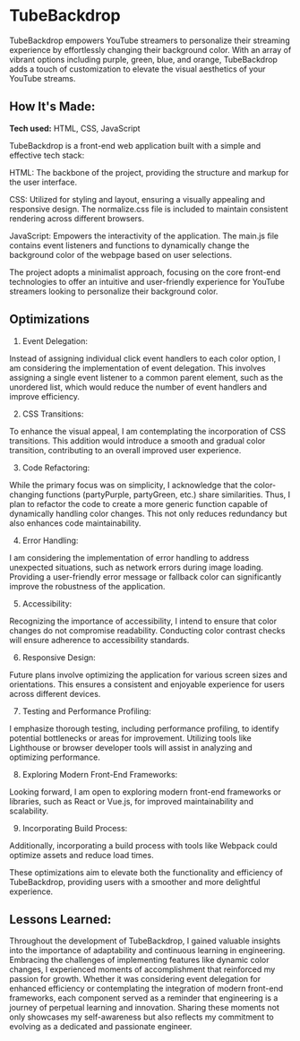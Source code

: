 # TubeBackdrop

TubeBackdrop empowers YouTube streamers to personalize their streaming experience by effortlessly changing their background color. With an array of vibrant options including purple, green, blue, and orange, TubeBackdrop adds a touch of customization to elevate the visual aesthetics of your YouTube streams.

## How It's Made:

**Tech used:** HTML, CSS, JavaScript

TubeBackdrop is a front-end web application built with a simple and effective tech stack:

HTML: The backbone of the project, providing the structure and markup for the user interface.

CSS: Utilized for styling and layout, ensuring a visually appealing and responsive design. The normalize.css file is included to maintain consistent rendering across different browsers.

JavaScript: Empowers the interactivity of the application. The main.js file contains event listeners and functions to dynamically change the background color of the webpage based on user selections.

The project adopts a minimalist approach, focusing on the core front-end technologies to offer an intuitive and user-friendly experience for YouTube streamers looking to personalize their background color.

## Optimizations

1. Event Delegation:

Instead of assigning individual click event handlers to each color option, I am considering the implementation of event delegation. This involves assigning a single event listener to a common parent element, such as the unordered list, which would reduce the number of event handlers and improve efficiency.

2. CSS Transitions:

To enhance the visual appeal, I am contemplating the incorporation of CSS transitions. This addition would introduce a smooth and gradual color transition, contributing to an overall improved user experience.

3. Code Refactoring:

While the primary focus was on simplicity, I acknowledge that the color-changing functions (partyPurple, partyGreen, etc.) share similarities. Thus, I plan to refactor the code to create a more generic function capable of dynamically handling color changes. This not only reduces redundancy but also enhances code maintainability.

4. Error Handling:

I am considering the implementation of error handling to address unexpected situations, such as network errors during image loading. Providing a user-friendly error message or fallback color can significantly improve the robustness of the application.

5. Accessibility:

Recognizing the importance of accessibility, I intend to ensure that color changes do not compromise readability. Conducting color contrast checks will ensure adherence to accessibility standards.

6. Responsive Design:

Future plans involve optimizing the application for various screen sizes and orientations. This ensures a consistent and enjoyable experience for users across different devices.

7. Testing and Performance Profiling:

I emphasize thorough testing, including performance profiling, to identify potential bottlenecks or areas for improvement. Utilizing tools like Lighthouse or browser developer tools will assist in analyzing and optimizing performance.

8. Exploring Modern Front-End Frameworks:

Looking forward, I am open to exploring modern front-end frameworks or libraries, such as React or Vue.js, for improved maintainability and scalability.

9. Incorporating Build Process:

Additionally, incorporating a build process with tools like Webpack could optimize assets and reduce load times.

These optimizations aim to elevate both the functionality and efficiency of TubeBackdrop, providing users with a smoother and more delightful experience.


## Lessons Learned:

Throughout the development of TubeBackdrop, I gained valuable insights into the importance of adaptability and continuous learning in engineering. Embracing the challenges of implementing features like dynamic color changes, I experienced moments of accomplishment that reinforced my passion for growth. Whether it was considering event delegation for enhanced efficiency or contemplating the integration of modern front-end frameworks, each component served as a reminder that engineering is a journey of perpetual learning and innovation. Sharing these moments not only showcases my self-awareness but also reflects my commitment to evolving as a dedicated and passionate engineer.

